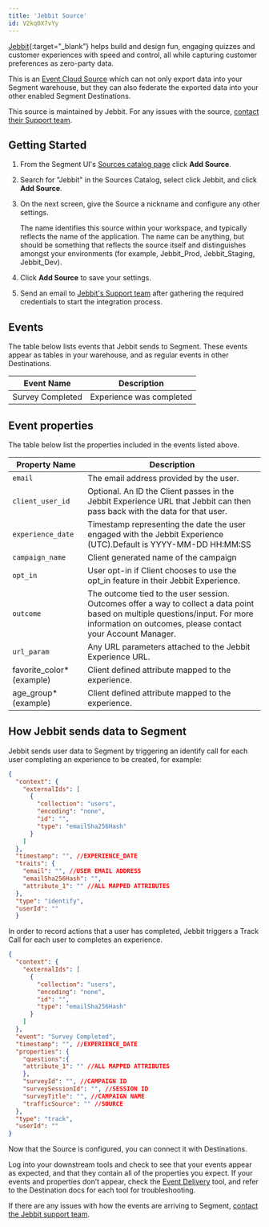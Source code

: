 ```yaml
---
title: 'Jebbit Source'
id: V2kq0X7vYy
---
```


[Jebbit](https://jebbit.com/?utm_source=segmentio&utm_medium=docs&utm_campaign=partners){:target="_blank”} helps build and design fun, engaging quizzes and customer experiences with speed and control, all while capturing customer preferences as zero-party data. 

This is an [Event Cloud Source](/docs/sources/#event-cloud-sources) which can not only export data into your Segment warehouse, but they can also federate the exported data into your other enabled Segment Destinations.

This source is maintained by Jebbit. For any issues with the source, [contact their Support team](mailto:support@jebbit.com).

## Getting Started

1. From the Segment UI's [Sources catalog page](https://app.segment.com/goto-my-workspace/sources/catalog) click **Add Source**.
2. Search for "Jebbit" in the Sources Catalog, select click Jebbit, and click **Add Source**.
4. On the next screen, give the Source a nickname and configure any other settings. 

   The name identifies this source within your workspace, and typically reflects the name of the application. The name can be anything, but should be something that reflects the source itself and distinguishes amongst your environments (for example, Jebbit_Prod, Jebbit_Staging, Jebbit_Dev).
5. Click **Add Source** to save your settings.
6. Send an email to [Jebbit's Support team](mailto:support@jebbit.com) after gathering the required credentials to start the integration process.


## Events

The table below lists events that Jebbit sends to Segment. These events appear as tables in your warehouse, and as regular events in other Destinations. 

| Event Name       | Description               |
|------------------|---------------------------|
| Survey Completed | Experience was completed  |


## Event properties

The table below list the properties included in the events listed above.

| Property Name             | Description                                                                                                                                                                                  |
| ------------------------- | -------------------------------------------------------------------------------------------------------------------------------------------------------------------------------------------- |
| `email`                     | The email address provided by the user.                                                                                                                                                      |
| `client_user_id`  | Optional. An ID the Client passes in the Jebbit Experience URL that Jebbit can then pass back with the data for that user.                                                                             |
| `experience_date`           | Timestamp representing the date the user engaged with the Jebbit Experience (UTC).Default is YYYY-MM-DD HH:MM:SS                                                                             |
| `campaign_name`             | Client generated name of the campaign                                                                                                                                                        |
| `opt_in`                    | User opt-in if Client chooses to use the opt_in feature in their Jebbit Experience.                                                                                                          |
| `outcome`                   | The outcome tied to the user session. Outcomes offer a way to collect a data point based on multiple questions/input. For more information on outcomes, please contact your Account Manager. |
| `url_param`                 | Any URL parameters attached to the Jebbit Experience URL.                                                                                                                                    |
| favorite_color* (example) | Client defined attribute mapped to the experience.                                                                                                                                           |
| age_group* (example)      | Client defined attribute mapped to the experience.                                                                                                                                           |


## How Jebbit sends data to Segment

Jebbit sends user data to Segment by triggering an identify call for each user completing an experience to be created, for example:

```json
{
  "context": {
    "externalIds": [
      {
        "collection": "users",
        "encoding": "none",
        "id": "",
        "type": "emailSha256Hash"
      }
    ]
  },
  "timestamp": "", //EXPERIENCE_DATE
  "traits": {
    "email": "", //USER EMAIL ADDRESS
    "emailSha256Hash": "",
    "attribute_1": "" //ALL MAPPED ATTRIBUTES
  },
  "type": "identify",
  "userId": ""
  }
```

In order to record actions that a user has completed, Jebbit triggers a Track Call for each user to completes an experience.

```json
{
  "context": {
    "externalIds": [
      {
        "collection": "users",
        "encoding": "none",
        "id": "",
        "type": "emailSha256Hash"
      }
    ]
  },
  "event": "Survey Completed",
  "timestamp": "", //EXPERIENCE_DATE
  "properties": {
    "questions":{
    "attribute_1": "" //ALL MAPPED ATTRIBUTES
    },
    "surveyId": "", //CAMPAIGN ID
    "surveySessionId": "", //SESSION ID
    "surveyTitle": "", //CAMPAIGN NAME
    "trafficSource": "" //SOURCE 
  },
  "type": "track",
  "userId": ""
}
```

Now that the Source is configured, you can connect it with Destinations.

Log into your downstream tools and check to see that your events appear as expected, and that they contain all of the properties you expect. If your events and properties don’t appear, check the [Event Delivery](https://segment.com/docs/connections/event-delivery/) tool, and refer to the Destination docs for each tool for troubleshooting.

If there are any issues with how the events are arriving to Segment, [contact the Jebbit support team](mailto:support@jebbit.com).
